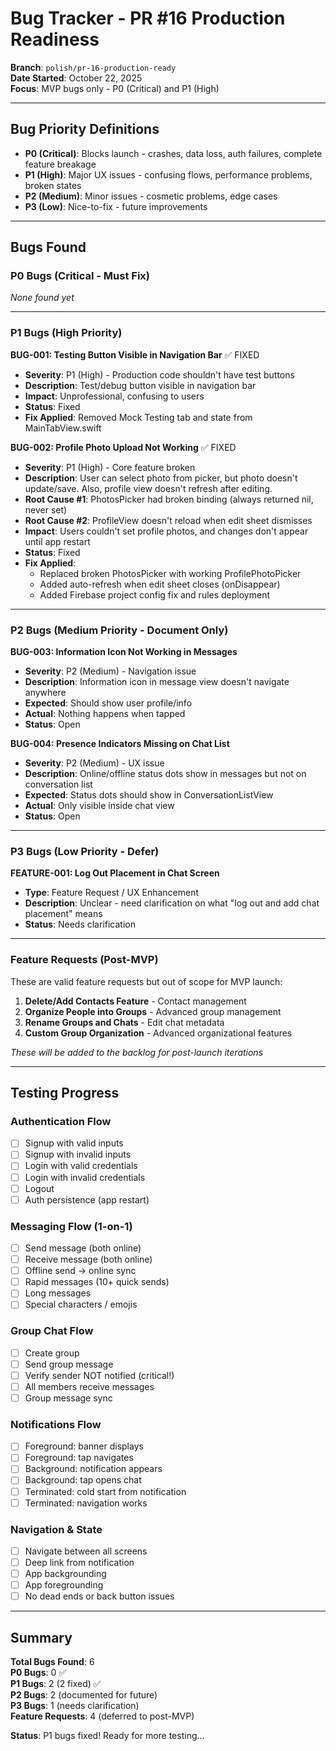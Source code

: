 # Bug Tracker - PR #16 Production Readiness

**Branch**: `polish/pr-16-production-ready`  
**Date Started**: October 22, 2025  
**Focus**: MVP bugs only - P0 (Critical) and P1 (High)

---

## Bug Priority Definitions

- **P0 (Critical)**: Blocks launch - crashes, data loss, auth failures, complete feature breakage
- **P1 (High)**: Major UX issues - confusing flows, performance problems, broken states
- **P2 (Medium)**: Minor issues - cosmetic problems, edge cases
- **P3 (Low)**: Nice-to-fix - future improvements

---

## Bugs Found

### P0 Bugs (Critical - Must Fix)

*None found yet*

---

### P1 Bugs (High Priority)

**BUG-001: Testing Button Visible in Navigation Bar** ✅ FIXED
- **Severity**: P1 (High) - Production code shouldn't have test buttons
- **Description**: Test/debug button visible in navigation bar
- **Impact**: Unprofessional, confusing to users
- **Status**: Fixed
- **Fix Applied**: Removed Mock Testing tab and state from MainTabView.swift

**BUG-002: Profile Photo Upload Not Working** ✅ FIXED
- **Severity**: P1 (High) - Core feature broken
- **Description**: User can select photo from picker, but photo doesn't update/save. Also, profile view doesn't refresh after editing.
- **Root Cause #1**: PhotosPicker had broken binding (always returned nil, never set)
- **Root Cause #2**: ProfileView doesn't reload when edit sheet dismisses
- **Impact**: Users couldn't set profile photos, and changes don't appear until app restart
- **Status**: Fixed
- **Fix Applied**: 
  - Replaced broken PhotosPicker with working ProfilePhotoPicker
  - Added auto-refresh when edit sheet closes (onDisappear)
  - Added Firebase project config fix and rules deployment

---

### P2 Bugs (Medium Priority - Document Only)

**BUG-003: Information Icon Not Working in Messages**
- **Severity**: P2 (Medium) - Navigation issue
- **Description**: Information icon in message view doesn't navigate anywhere
- **Expected**: Should show user profile/info
- **Actual**: Nothing happens when tapped
- **Status**: Open

**BUG-004: Presence Indicators Missing on Chat List**
- **Severity**: P2 (Medium) - UX issue
- **Description**: Online/offline status dots show in messages but not on conversation list
- **Expected**: Status dots should show in ConversationListView
- **Actual**: Only visible inside chat view
- **Status**: Open

---

### P3 Bugs (Low Priority - Defer)

**FEATURE-001: Log Out Placement in Chat Screen**
- **Type**: Feature Request / UX Enhancement
- **Description**: Unclear - need clarification on what "log out and add chat placement" means
- **Status**: Needs clarification

---

### Feature Requests (Post-MVP)

These are valid feature requests but out of scope for MVP launch:

1. **Delete/Add Contacts Feature** - Contact management
2. **Organize People into Groups** - Advanced group management
3. **Rename Groups and Chats** - Edit chat metadata
4. **Custom Group Organization** - Advanced organizational features

*These will be added to the backlog for post-launch iterations*

---

## Testing Progress

### Authentication Flow
- [ ] Signup with valid inputs
- [ ] Signup with invalid inputs
- [ ] Login with valid credentials
- [ ] Login with invalid credentials
- [ ] Logout
- [ ] Auth persistence (app restart)

### Messaging Flow (1-on-1)
- [ ] Send message (both online)
- [ ] Receive message (both online)
- [ ] Offline send → online sync
- [ ] Rapid messages (10+ quick sends)
- [ ] Long messages
- [ ] Special characters / emojis

### Group Chat Flow
- [ ] Create group
- [ ] Send group message
- [ ] Verify sender NOT notified (critical!)
- [ ] All members receive messages
- [ ] Group message sync

### Notifications Flow
- [ ] Foreground: banner displays
- [ ] Foreground: tap navigates
- [ ] Background: notification appears
- [ ] Background: tap opens chat
- [ ] Terminated: cold start from notification
- [ ] Terminated: navigation works

### Navigation & State
- [ ] Navigate between all screens
- [ ] Deep link from notification
- [ ] App backgrounding
- [ ] App foregrounding
- [ ] No dead ends or back button issues

---

## Summary

**Total Bugs Found**: 6  
**P0 Bugs**: 0 ✅  
**P1 Bugs**: 2 (2 fixed) ✅  
**P2 Bugs**: 2 (documented for future)  
**P3 Bugs**: 1 (needs clarification)  
**Feature Requests**: 4 (deferred to post-MVP)

**Status**: P1 bugs fixed! Ready for more testing...

